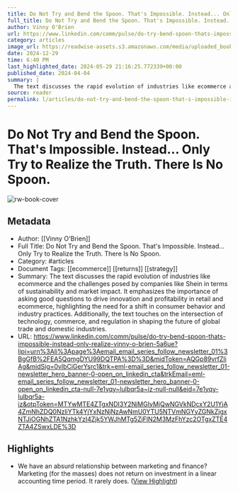 ```yaml
---
title: Do Not Try and Bend the Spoon. That's Impossible. Instead... Only Try to Realize the Truth. There Is No Spoon.
full_title: Do Not Try and Bend the Spoon. That's Impossible. Instead... Only Try to Realize the Truth. There Is No Spoon.
author: Vinny O'Brien
url: https://www.linkedin.com/comm/pulse/do-try-bend-spoon-thats-impossible-instead-only-realize-vinny-o-brien-5a6ue?lipi=urn%3Ali%3Apage%3Aemail_email_series_follow_newsletter_01%3BgGfB%2FEA5QqmgDYU99DQTPA%3D%3D&midToken=AQGp89vrfZliAg&midSig=0vlbCiGerYsrc1&trk=eml-email_series_follow_newsletter_01-newsletter_hero_banner-0-open_on_linkedin_cta&trkEmail=eml-email_series_follow_newsletter_01-newsletter_hero_banner-0-open_on_linkedin_cta-null-7e1yqy~lulbqr5a~iz-null-null&eid=7e1yqy-lulbqr5a-iz&otpToken=MTYwMTE4ZTgxNDI3Y2NjMGIyMjQwNGVkNDcxY2U1YjA4ZmNhZDQ0NzliYTk4YjYxNzNjNzAwNmU0YTU5NTVmNGYyZGNkZjgxNTJiOGNhZTA1NzhkYzI4Zjk5YWJhMTg5ZjFlN2M3MzFhYzc2OTgxZTE4ZTA4ZSwxLDE%3D
category: articles
image_url: https://readwise-assets.s3.amazonaws.com/media/uploaded_book_covers/profile_276497/1712238982479
date: 2024-12-29
time: 6:40 PM
last_highlighted_date: 2024-05-29 21:16:25.772339+00:00
published_date: 2024-04-04
summary: |
  The text discusses the rapid evolution of industries like ecommerce and the challenges posed by companies like Shein in terms of sustainability and market impact. It emphasizes the importance of asking good questions to drive innovation and profitability in retail and ecommerce, highlighting the need for a shift in consumer behavior and industry practices. Additionally, the text touches on the intersection of technology, commerce, and regulation in shaping the future of global trade and domestic industries.
source: reader
permalink: l/articles/do-not-try-and-bend-the-spoon-that-s-impossible-instead-only-try-to-realize-the-truth-there-is-no-spoon
---
```

# Do Not Try and Bend the Spoon. That's Impossible. Instead... Only Try to Realize the Truth. There Is No Spoon.

![rw-book-cover](https://readwise-assets.s3.amazonaws.com/media/uploaded_book_covers/profile_276497/1712238982479)

## Metadata
- Author: [[Vinny O'Brien]]
- Full Title: Do Not Try and Bend the Spoon. That's Impossible. Instead... Only Try to Realize the Truth. There Is No Spoon.
- Category: #articles
- Document Tags: [[ecommerce]] [[returns]] [[strategy]] 
- Summary: The text discusses the rapid evolution of industries like ecommerce and the challenges posed by companies like Shein in terms of sustainability and market impact. It emphasizes the importance of asking good questions to drive innovation and profitability in retail and ecommerce, highlighting the need for a shift in consumer behavior and industry practices. Additionally, the text touches on the intersection of technology, commerce, and regulation in shaping the future of global trade and domestic industries.
- URL: https://www.linkedin.com/comm/pulse/do-try-bend-spoon-thats-impossible-instead-only-realize-vinny-o-brien-5a6ue?lipi=urn%3Ali%3Apage%3Aemail_email_series_follow_newsletter_01%3BgGfB%2FEA5QqmgDYU99DQTPA%3D%3D&midToken=AQGp89vrfZliAg&midSig=0vlbCiGerYsrc1&trk=eml-email_series_follow_newsletter_01-newsletter_hero_banner-0-open_on_linkedin_cta&trkEmail=eml-email_series_follow_newsletter_01-newsletter_hero_banner-0-open_on_linkedin_cta-null-7e1yqy~lulbqr5a~iz-null-null&eid=7e1yqy-lulbqr5a-iz&otpToken=MTYwMTE4ZTgxNDI3Y2NjMGIyMjQwNGVkNDcxY2U1YjA4ZmNhZDQ0NzliYTk4YjYxNzNjNzAwNmU0YTU5NTVmNGYyZGNkZjgxNTJiOGNhZTA1NzhkYzI4Zjk5YWJhMTg5ZjFlN2M3MzFhYzc2OTgxZTE4ZTA4ZSwxLDE%3D

## Highlights
- We have an absurd relationship between marketing and finance? Marketing (for the masses) does not return on investment in a linear accounting time period. It rarely does. ([View Highlight](https://read.readwise.io/read/01hz21mdm048pgq2g2ps2sqkzk))


